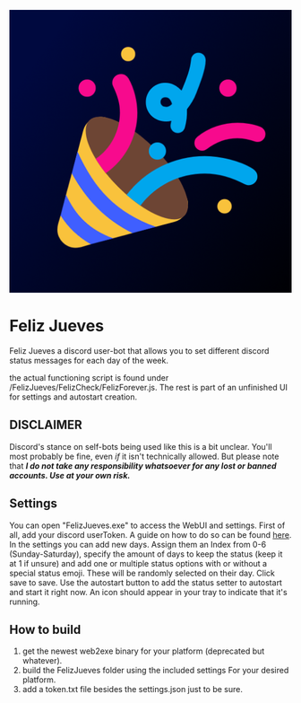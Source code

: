![Feliz Jueves!](FelizJueves/icon.png)

# Feliz Jueves

Feliz Jueves a discord user-bot that allows you to set different discord status messages for each day of the week.

the actual functioning script is found under /FelizJueves/FelizCheck/FelizForever.js. The rest is part of an unfinished
UI for settings and autostart creation.

## **DISCLAIMER**
Discord's stance on self-bots being used like this is a bit unclear. You'll most probably be fine, even *if* it isn't technically allowed. But please note that ***I do not
take any responsibility whatsoever for any lost or banned accounts. Use at your own risk.***

## Settings
You can open "FelizJueves.exe" to access the WebUI and settings. First of all, add your discord userToken. A guide on how to do so
can be found [here](https://www.androidauthority.com/get-discord-token-3149920/). In the settings you can add new days.
Assign them an Index from 0-6 (Sunday-Saturday), specify the amount of days to keep the status (keep it at 1 if unsure) and add one or multiple
status options with or without a special status emoji. These will be randomly selected on their day. Click save to save.
Use the autostart button to add the status setter to autostart and start it right now. An icon should appear in your tray
to indicate that it's running.

## How to build
1. get the newest web2exe binary for your platform (deprecated but whatever).
2. build the FelizJueves folder using the included settings For your desired platform.
3. add a token.txt file besides the settings.json just to be sure.